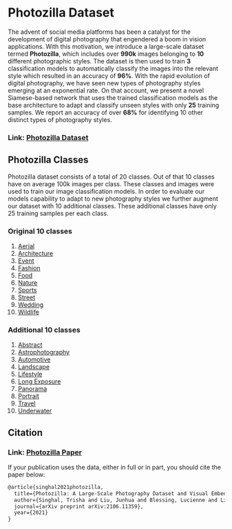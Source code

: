# Photozilla Dataset

   The advent of social media platforms has been a catalyst for the development of digital photography that engendered a boom in vision applications. With this motivation, we introduce a large-scale dataset termed **Photozilla**, which includes over **990k** images belonging to **10** different photographic styles. The dataset is then used to train **3** classification models to automatically classify the images into the relevant style which resulted in an accuracy of **96%**. With the rapid evolution of digital photography, we have seen new types of photography styles emerging at an exponential rate. On that account, we present a novel Siamese-based network that uses the trained classification models as the base architecture to adapt and classify unseen styles with only **25** training samples. We report an accuracy of over **68%** for identifying 10 other distinct types of photography styles.

### Link: [Photozilla Dataset](https://sutdapac-my.sharepoint.com/:f:/g/personal/trisha_singhal_sutd_edu_sg/EqS3NL3qwYNMglM8cQFOmnYB4zOqURLmOcqAisj7MKvG2Q?e=8rQfGj)
   
## Photozilla Classes


Photozilla dataset consists of a total of 20 classes. Out of that 10 classes have on average 100k images per class. These classes and images were used to train our image classification models. In order to evaluate our models capability to adapt to new photography styles we further augment our dataset with 10 additional classes. These additional classes have only 25 training samples per each class.
  
### Original 10 classes


1. [Aerial](https://en.wikipedia.org/wiki/Aerial_photography)
2. [Architecture](https://en.wikipedia.org/wiki/Architectural_photography)
3. [Event](https://en.wikipedia.org/wiki/Event_photography)
4. [Fashion](https://en.wikipedia.org/wiki/Fashion_photography)
5. [Food](https://en.wikipedia.org/wiki/Food_photography)
6. [Nature](https://en.wikipedia.org/wiki/Nature_photography)
7. [Sports](https://en.wikipedia.org/wiki/Sports_photography)
8. [Street](https://en.wikipedia.org/wiki/Street_photography)
9. [Wedding](https://en.wikipedia.org/wiki/Wedding_photography)
10. [Wildlife](https://en.wikipedia.org/wiki/Wildlife_photography)


### Additional 10 classes


1. [Abstract](https://en.wikipedia.org/wiki/Abstract_photography)
2. [Astrophotography](https://en.wikipedia.org/wiki/Astrophotography)
3. [Automotive]()
4. [Landscape](https://en.wikipedia.org/wiki/Landscape_photography)
5. [Lifestyle](https://en.wikipedia.org/wiki/Lifestyle_photography)
6. [Long Exposure](https://en.wikipedia.org/wiki/Long-exposure_photography)
7. [Panorama](https://en.wikipedia.org/wiki/Panoramic_photography)
8. [Portrait](https://en.wikipedia.org/wiki/Portrait_photography)
9. [Travel](https://en.wikipedia.org/wiki/Travel_photography)
10. [Underwater](https://en.wikipedia.org/wiki/Underwater_photography)


## Citation

### Link: [Photozilla Paper](https://arxiv.org/pdf/2106.11359.pdf)


If your publication uses the data, either in full or in part, you should cite the paper below:


```markdown
@article{singhal2021photozilla,
  title={Photozilla: A Large-Scale Photography Dataset and Visual Embedding for 20 Photography Styles},
  author={Singhal, Trisha and Liu, Junhua and Blessing, Lucienne and Lim, Kwan Hui},
  journal={arXiv preprint arXiv:2106.11359},
  year={2021}
}

```
